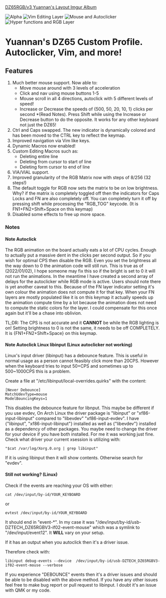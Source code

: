 [DZ65RGB/v3 Yuannan's Layout Imgur Album](https://imgur.com/a/BI2RjgE)

![Alpha](https://i.imgur.com/ikqvrtF.png)
![Vim Editing Layer](https://i.imgur.com/Zm6Tf6p.png)
![Mouse and Autoclicker](https://i.imgur.com/hoBvSRR.png)
![Hyper functions and RGB Layer](https://i.imgur.com/QWmWaWY.png)

# Yuannan's DZ65 Custom Profile. Autoclicker, Vim, and more!

## Features

1. Much better mouse support. Now able to:
	- Move mouse around with 3 levels of acceleration
	- Click and nav using mouse buttons 1-5
	- Mouse scroll in all 4 directions, autoclick with 5 different levels of speed!
	- Increase or Decrease the speeds of {500, 50, 20, 10, 1} clicks per second \*(Read Notes). Press Shift while using the Increase or Decrease button to do the opposite. It works for any other keyboard not just the DZ65!
2. Ctrl and Caps swapped. The new indicator is dynamically colored and has been moved to the CTRL key to reflect the keymap. 
3. Improved navigation via Vim like keys.
4. Dynamic Macros now enabled!
5. Custom Editing Macros such as:
	- Deleting entire line
	- Deleting from cursor to start of line
	- Deleting form cursor to end of line
6. VIA/VIAL support.
7. Improved granularity of the RGB Matrix now with steps of 8/256 (32 steps!)
8. The default toggle for RGB now sets the matrix to be on low brightness. Why? if the matrix is completely toggled off then the indicators for Caps Locks and FN are also completely off. You can completely turn it off by pressing shift while processing the "RGB_TOG" keycode. (It is FN1+FN2+Shift+Space on this keymap)
8. Disabled some effects to free up more space.

### Notes

#### Note Autoclick
The RGB animation on the board actually eats a lot of CPU cycles. Enough to actually put a massive dent in the clicks per second output. So if you wish for optimal CPS then disable the RGB. Even you set the brightness all the way down to 0 the animation code will still run. This is true as of (2022/01/02), I hope someone may fix this so if the bright is set to 0 it will not run the animations. In the meantime I have created a second array of delays for the autoclicker while RGB mode is active. Users should note there is yet another caveat to this. Because of  the FN layer indicator setting it's own colour the animation does not compute it for that key. When your FN layers are mostly populated like it is on this keymap it actually speeds up the animation compute time by a lot because the animation does not need to compute the static colors for the layer. I could compensate for this once again but it'll be a chase into oblivion.

TL;DR: The CPS is not accurate and it **CANNOT** be while the RGB lighting is on! Setting brightness to 0 is not the same, it needs to be off COMPLETELY. It is {FN1+FN2+Shift+Space} on this keymap.

#### Note Autoclick Linux libinput (Linux autoclicker not working)

Linux's input driver (libinput) has a debounce feature. This is useful in normal usage as a person cannot feasibly click more than 20CPS. However when the keyboard tries to input 50+CPS and sometimes up to 500~1000CPS this is a problem.

Create a file at "/etc/libinput/local-overrides.quirks" with the content:

	[Never Debounce]
	MatchUdevType=mouse
	ModelBouncingKeys=1

This disables the debounce feature for libnput. This maybe be different if you use evdev, On Arch Linux the driver package is "libinput" or "xf86-input-libinput" compared to "libevdev" "xf86-input-evdev". I have {"libinput", "xf86-input-libinput"} installed as well as {"libevdev"} installed as a dependency of other packages. You maybe need to change the driver for your device if you have both installed. For me it was working just fine. Check what driver your current xsession is utilizing with: 

	"$cat /var/log/Xorg.0.org | grep libinput"

If it is using libinput then it will show contents. Otherwise search for "evdev".

#### Still not working? (Linux)

Check if the events are reaching your OS with either:

	cat /dev/input/by-id/YOUR_KEYBOARD
or

	evtest /dev/input/by-id/YOUR_KEYBOARD

It should end in "event-\*". In my case it was "/dev/input/by-id/usb-DZTECH_DZ65RGBV3-if02-event-mouse" which was a symlink to "/dev/input/event12". It **WILL** vary on your setup.

If it has an output when you autoclick then it's a driver issue.

Therefore check with:

	libinput debug-events --device  /dev/input/by-id/usb-DZTECH_DZ65RGBV3-if02-event-mouse --verbose

If you experience "DEBOUNCE" events then it's a driver issues and should be able to be disabled with the above method.
If you have any other issues feel free to make bug report or pull request to libinput. I doubt it's an issue with QMK or my code.
